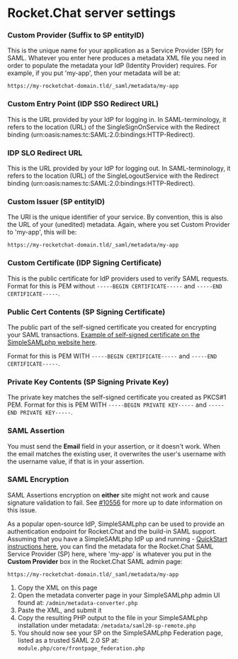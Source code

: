 # Rocket.Chat server settings

### Custom Provider (Suffix to SP entityID)

This is the unique name for your application as a Service Provider (SP) for SAML. Whatever you enter here produces a metadata XML file you need in order to populate the metadata your IdP (Identity Provider) requires. For example, if you put 'my-app', then your metadata will be at:

`https://my-rocketchat-domain.tld/_saml/metadata/my-app`

### Custom Entry Point (IDP SSO Redirect URL)

This is the URL provided by your IdP for logging in. In SAML-terminology, it refers to the location (URL) of the SingleSignOnService with the Redirect binding (urn:oasis:names:tc:SAML:2.0:bindings:HTTP-Redirect).

### IDP SLO Redirect URL

This is the URL provided by your IdP for logging out. In SAML-terminology, it refers to the location (URL) of the SingleLogoutService with the Redirect binding (urn:oasis:names:tc:SAML:2.0:bindings:HTTP-Redirect).

### Custom Issuer (SP entityID)

The URI is the unique identifier of your service. By convention, this is also the URL of your (unedited) metadata. Again, where you set Custom Provider to 'my-app', this will be:

`https://my-rocketchat-domain.tld/_saml/metadata/my-app`

### Custom Certificate (IDP Signing Certificate)

This is the public certificate for IdP providers used to verify SAML requests. Format for this is PEM without `-----BEGIN CERTIFICATE-----` and `-----END CERTIFICATE-----`.

### Public Cert Contents (SP Signing Certificate)

The public part of the self-signed certificate you created for encrypting your SAML transactions. [Example of self-signed certificate on the SimpleSAMLphp website here](https://simplesamlphp.org/docs/latest/simplesamlphp-sp.html#enabling-a-certificate-for-your-service-provider).

Format for this is PEM WITH `-----BEGIN CERTIFICATE-----` and `-----END CERTIFICATE-----`.

### Private Key Contents (SP Signing Private Key)

The private key matches the self-signed certificate you created as PKCS#1 PEM. Format for this is PEM WITH `-----BEGIN PRIVATE KEY-----` and `-----END PRIVATE KEY-----`.

### SAML Assertion

You must send the **Email** field in your assertion, or it doesn't work. When the email matches the existing user, it overwrites the user's username with the username value, if that is in your assertion.

### SAML Encryption

SAML Assertions encryption on **either** site might not work and cause signature validation to fail. See [#10556](https://github.com/RocketChat/Rocket.Chat/issues/10556) for more up to date information on this issue.

As a popular open-source IdP, SimpleSAMLphp can be used to provide an authentication endpoint for Rocket.Chat and the build-in SAML support. Assuming that you have a SimpleSAMLphp IdP up and running - [QuickStart instructions here](https://simplesamlphp.org/docs/latest/simplesamlphp-sp.html), you can find the metadata for the Rocket.Chat SAML Service Provider (SP) here, where 'my-app' is whatever you put in the **Custom Provider** box in the Rocket.Chat SAML admin page:

`https://my-rocketchat-domain.tld/_saml/metadata/my-app`

1. Copy the XML on this page
2. Open the metadata converter page in your SimpleSAMLphp admin UI found at: `/admin/metadata-converter.php`
3. Paste the XML, and submit it
4. Copy the resulting PHP output to the file in your SimpleSAMLphp installation under metadata: `/metadata/saml20-sp-remote.php`
5. You should now see your SP on the SimpleSAMLphp Federation page, listed as a trusted SAML 2.0 SP at: `module.php/core/frontpage_federation.php`
